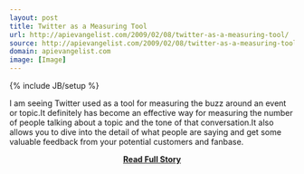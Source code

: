 ```yaml
---
layout: post
title: Twitter as a Measuring Tool
url: http://apievangelist.com/2009/02/08/twitter-as-a-measuring-tool/
source: http://apievangelist.com/2009/02/08/twitter-as-a-measuring-tool/
domain: apievangelist.com
image: [Image]
---
```

{% include JB/setup %}<p>I am seeing Twitter used as a tool for measuring the buzz around an event or topic.It definitely has become an effective way for measuring the number of people talking about a topic and the tone of that conversation.It also allows you to dive into the detail of what people are saying and get some valuable feedback from your potential customers and fanbase.</p>
<center><p><a href="http://apievangelist.com/2009/02/08/twitter-as-a-measuring-tool/" style='padding:25px; font-sze:18px; font-weight: bold;'>Read Full Story</a></p></center>

